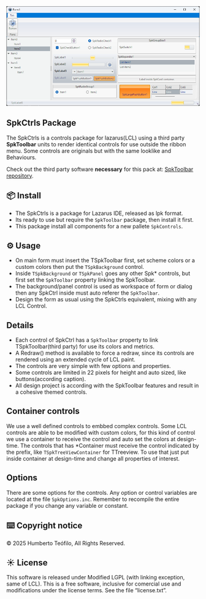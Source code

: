 ﻿<img src="images/display_img.png" />

## SpkCtrls Package

The SpkCtrls is a controls package for lazarus(LCL) using a third party **SpkToolbar** units to render identical controls for use outside the ribbon menu.
Some controls are originals but with the same looklike and Behaviours.

Check out the third party software **necessary** for this pack at: [SpkToolbar repository](https://sourceforge.net/projects/lazarus-ccr/files/SpkToolbar/).

## 📦 Install
- The SpkCtrls is a package for Lazarus IDE, released as lpk format.
- Its ready to use but require the `SpkToolbar` package, then install it first. 
- This package install all components for a new pallete `SpkControls`.

## ⚙️ Usage
- On main form must insert the TSpkToolbar first, set scheme colors or a custom colors then put the `TSpkBackground` control.
- Inside `TSpkBackground` or `TSpkPanel` goes any other Spk\* controls, but first set the `SpkToolbar` property linking the SpkToolbar.
- The background/panel control is used as workspace of form or dialog then any SpkCtrl inside must auto referer the `SpkToolbar`.
- Design the form as usual using the SpkCtrls equivalent, mixing with any LCL Control.

## Details
- Each control of SpkCtrl has a `SpkToolbar` property to link TSpkToolbar(third party) for use its colors and metrics.
- A Redraw() method is available to force a redraw, since its controls are rendered using an extended cycle of LCL paint.
- The controls are very simple with few options and properties.
- Some controls are limited in 22 pixels for height and auto sized, like buttons(according caption).
- All design project is according with the SpkToolbar features and result in a cohesive themed controls.

## Container controls
We use a well defined controls to embbed complex controls. Some LCL controls are able to be modified with custom colors, for this kind of control we use a container to receive the control and auto set the colors at design-time. The controls that has \*Container must receive the control indicated by the prefix, like `TSpkTreeViewContainer` for TTreeview. To use that just put inside container at design-time and change all properties of interest.

## Options
There are some options for the controls. Any option or control variables are located at the file `SpkOptions.inc`. Remember to recompile the entire package if you change any variable or constant.

## ⌨️ Copyright notice
© 2025 Humberto Teófilo, All Rights Reserved.   

## ☀️ License
This software is released under Modified LGPL (with linking exception, same of LCL). This is a free software, inclusive for comercial use and modifications under the license terms. See the file “license.txt”.
